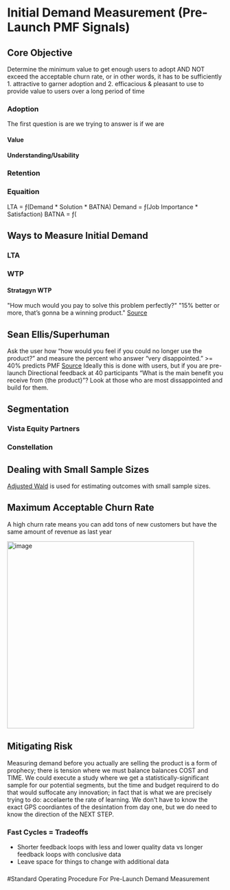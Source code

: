 # Initial Demand Measurement (Pre-Launch PMF Signals)
## Core Objective
Determine the minimum value to get enough users to adopt AND NOT exceed the acceptable churn rate, or in other words, it has to be sufficiently 1. attractive to garner adoption and 2. efficacious & pleasant to use to provide value to users over a long period of time
### Adoption
The first question is are we trying to answer is if we are
#### Value
#### Understanding/Usability

### Retention

### Equaition
LTA = ƒ(Demand * Solution * BATNA)
Demand = ƒ(Job Importance * Satisfaction)
BATNA = ƒ(




## Ways to Measure Initial Demand 
### LTA
### WTP
#### Stratagyn WTP
"How much would you pay to solve this problem perfectly?"
"15% better or more, that’s gonna be a winning product."
[Source](https://agiledata.io/podcast/no-nonsense-agile-podcast/outcome-driven-innovation/)

## Sean Ellis/Superhuman
Ask the user how “how would you feel if you could no longer use the product?” and measure the percent who answer “very disappointed.” >= 40% predicts PMF [Source](https://review.firstround.com/how-superhuman-built-an-engine-to-find-producst-market-fit)
Ideally this is done with users, but if you are pre-launch
Directional feedback at 40 participants
“What is the main benefit you receive from {the product}”? Look at those who are most dissappointed and build for them.
## Segmentation
### Vista Equity Partners
### Constellation

## Dealing with Small Sample Sizes
[Adjusted Wald](https://measuringu.com/calculators/wald/) is used for estimating outcomes with small sample sizes.


## Maximum Acceptable Churn Rate
A high churn rate means you can add tons of new customers but have the same amount of revenue as last year

<img width="435" alt="image" src="https://user-images.githubusercontent.com/1085160/229171716-829a4173-9f57-4d2d-ac1f-ccbdcc4a7b52.png">

## Mitigating Risk
Measuring demand before you actually are selling the product is a form of prophecy; there is tension where we must balance balances COST and TIME. We could execute a study where we get a statistically-significant sample for our potential segments, but the time and budget requirerd to do that would suffocate any innovation; in fact that is what we are precisely trying to do: accelaerte the rate of learning. We don't have to know the exact GPS coordiantes of the desintation from day one, but we do need to know the direction of the NEXT STEP.
### Fast Cycles = Tradeoffs
+ Shorter feedback loops with less and lower quality data vs longer feedback loops with conclusive data
+ Leave space for things to change with additional data
### 


#Standard Operating Procedure For Pre-Launch Demand Measurement

